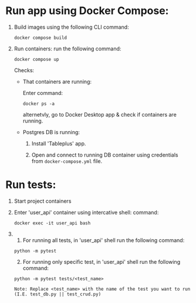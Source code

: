 # Run app using Docker Compose:

1. Build images
   using the following CLI command:

   ```
   docker compose build
   ```

2. Run containers:
   run the following command:

   ```
   docker compose up
   ```

   Checks:

   - That containers are running:

     Enter command:

     ```
     docker ps -a
     ```

     alternetvly, go to Docker Desktop app & check if containers are running.

   - Postgres DB is running:

     1. Install 'Tableplus' app.

     2. Open and connect to running DB container using credentials from `docker-compose.yml` file.

# Run tests:

1. Start project containers

2. Enter 'user_api' container using intercative shell:
   command:

   ```
   docker exec -it user_api bash
   ```

3. 1. For running all tests, in 'user_api' shell run the following command:
   ```
   python -m pytest
   ```
   2. For running only specific test, in 'user_api' shell run the following command:
   ```
   python -m pytest tests/<test_name>

   Note: Replace <test_name> with the name of the test you want to run (I.E. test_db.py || test_crud.py)
